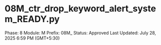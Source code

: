 # 08M_ctr_drop_keyword_alert_system_READY.py

Phase: 8
Module: M
Prefix: 08M_
Status: Approved
Last Updated: July 28, 2025 6:59 PM (GMT+5:30)